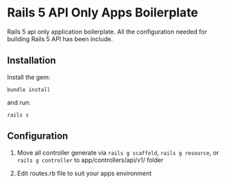# Rails 5 API Only Apps Boilerplate
Rails 5 api only application boilerplate. All the configuration needed for building Rails 5 API has been include.

## Installation

Install the gem:

`bundle install`

and run:

`rails s`

## Configuration
1. Move all controller generate via `rails g scaffold`, `rails g resource`, or `rails g controller` to app/controllers/api/v1/ folder

2. Edit routes.rb file to suit your apps environment